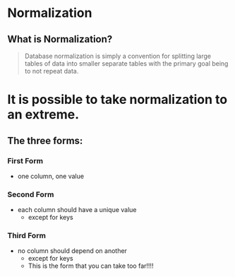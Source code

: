 # Normalization

## What is Normalization?

>Database normalization is simply a convention for splitting large tables of data into smaller separate tables with the primary goal being to not repeat data.

# **It is possible to take normalization to an extreme.**

## The three forms:

### First Form

- one column, one value

### Second Form

- each column should have a unique value
  - except for keys

### Third Form

- no column should depend on another
  - except for keys
  - This is the form that you can take too far!!!!